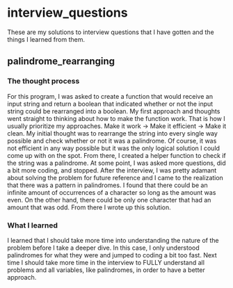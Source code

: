 # interview_questions
These are my solutions to interview questions that I have gotten and the things I learned from them.

## palindrome_rearranging

### The thought process
For this program, I was asked to create a function that would receive an input string and return a boolean that indicated whether or not the input string could be rearranged into a boolean. My first approach and thoughts went straight to thinking about how to make the function work. That is how I usually prioritize my approaches. Make it work -> Make it efficient -> Make it clean. My initial thought was to rearrange the string into every single way possible and check whether or not it was a palindrome. Of course, it was not efficient in any way possible but it was the only logical solution I could come up with on the spot. From there, I created a helper function to check if the string was a palindrome. At some point, I was asked more questions, did a bit more coding, and stopped. After the interview, I was pretty adamant about solving the problem for future reference and I came to the realization that there was a pattern in palindromes. I found that there could be an infinite amount of occurrences of a character so long as the amount was even. On the other hand, there could be only one character that had an amount that was odd. From there I wrote up this solution.

### What I learned
I learned that I should take more time into understanding the nature of the problem before I take a deeper dive. In this case, I only understood palindromes for what they were and jumped to coding a bit too fast. Next time I should take more time in the interview to FULLY understand all problems and all variables, like palindromes, in order to have a better approach. 
